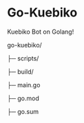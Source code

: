 # Go-Kuebiko
Kuebiko Bot on Golang!

go-kuebiko/

├─ scripts/

├─ build/

├─ main.go

├─ go.mod

├─ go.sum

